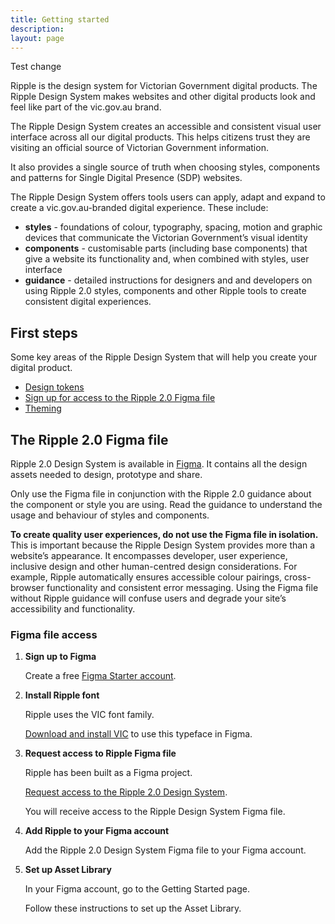 ```yaml
---
title: Getting started
description:  
layout: page
---
```


Test change

Ripple is the design system for Victorian Government digital products. The Ripple Design System makes websites and other digital products look and feel like part of the vic.gov.au brand.

The Ripple Design System creates an accessible and consistent visual user interface across all our digital products. This helps citizens trust they are visiting an official source of Victorian Government information.

It also provides a single source of truth when choosing styles, components and patterns for Single Digital Presence (SDP) websites.

The Ripple Design System offers tools users can apply, adapt and expand to create a vic.gov.au-branded digital experience. These include:

- **styles** - foundations of colour, typography, spacing, motion and graphic devices that communicate the Victorian Government’s visual identity
-  **components** - customisable parts (including base components) that give a website its functionality and, when combined with styles, user interface
-  **guidance** - detailed instructions for designers and and developers on using Ripple 2.0 styles, components and other Ripple tools to create consistent digital experiences.

## First steps 

Some key areas of the Ripple Design System that will help you create your digital product. 

- [Design tokens](/design-system/design/design-tokens/)
- [Sign up for access to the Ripple 2.0 Figma file](https://www.vic.gov.au/ripple-design-system#request-access-to-the-design-system)
- [Theming](/design-system/design/theming-guidance-for-designers/)

## The Ripple 2.0 Figma file

Ripple 2.0 Design System is available in [Figma](https://www.figma.com/). It contains all the design assets needed to design, prototype and share.

Only use the Figma file in conjunction with the Ripple 2.0 guidance about the component or style you are using. Read the guidance to understand the usage and behaviour of styles and components.

**To create quality user experiences, do not use the Figma file in isolation.** This is important because the Ripple Design System provides more than a website’s appearance. It encompasses developer, user experience, inclusive design and other human-centred design considerations. For example, Ripple automatically ensures accessible colour pairings, cross-browser functionality and consistent error messaging. Using the Figma file without Ripple guidance will confuse users and degrade your site’s accessibility and functionality.

### Figma file access

1. **Sign up to Figma**

    Create a free [Figma Starter account](https://www.figma.com/pricing/).

2. **Install Ripple font**

    Ripple uses the VIC font family.

    [Download and install VIC](https://www.vic.gov.au/brand-victoria-fonts) to use this typeface in Figma.

3. **Request access to Ripple Figma file**

    Ripple has been built as a Figma project.

    [Request access to the Ripple 2.0 Design System](https://www.vic.gov.au/ripple-design-system#request-access-to-the-design-system).

    You will receive access to the Ripple Design System Figma file.

4. **Add Ripple to your Figma account**

    Add the Ripple 2.0 Design System Figma file to your Figma account.

5. **Set up Asset Library**

    In your Figma account, go to the Getting Started page.

    Follow these instructions to set up the Asset Library.
